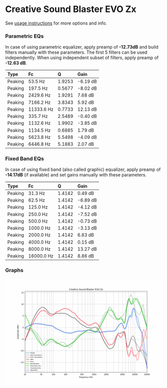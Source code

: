 # Creative Sound Blaster EVO Zx
See [usage instructions](https://github.com/jaakkopasanen/AutoEq#usage) for more options and info.

### Parametric EQs
In case of using parametric equalizer, apply preamp of **-12.73dB** and build filters manually
with these parameters. The first 5 filters can be used independently.
When using independent subset of filters, apply preamp of **-12.63 dB**.

| Type    | Fc         |      Q | Gain     |
|:--------|:-----------|:-------|:---------|
| Peaking | 53.5 Hz    | 1.9253 | -6.19 dB |
| Peaking | 197.5 Hz   | 0.5677 | -8.02 dB |
| Peaking | 2429.6 Hz  | 1.9291 | 7.68 dB  |
| Peaking | 7166.2 Hz  | 3.8343 | 5.92 dB  |
| Peaking | 11333.6 Hz | 0.7733 | 12.13 dB |
| Peaking | 335.7 Hz   | 2.5489 | -0.40 dB |
| Peaking | 1132.6 Hz  | 1.9902 | -3.85 dB |
| Peaking | 1134.5 Hz  | 0.6885 | 1.79 dB  |
| Peaking | 5623.8 Hz  | 5.5498 | -4.09 dB |
| Peaking | 6446.8 Hz  | 5.1883 | 2.07 dB  |

### Fixed Band EQs
In case of using fixed band (also called graphic) equalizer, apply preamp of **-14.17dB**
(if available) and set gains manually with these parameters.

| Type    | Fc         |      Q | Gain     |
|:--------|:-----------|:-------|:---------|
| Peaking | 31.3 Hz    | 1.4142 | 0.49 dB  |
| Peaking | 62.5 Hz    | 1.4142 | -6.89 dB |
| Peaking | 125.0 Hz   | 1.4142 | -4.12 dB |
| Peaking | 250.0 Hz   | 1.4142 | -7.52 dB |
| Peaking | 500.0 Hz   | 1.4142 | -0.73 dB |
| Peaking | 1000.0 Hz  | 1.4142 | -3.13 dB |
| Peaking | 2000.0 Hz  | 1.4142 | 6.83 dB  |
| Peaking | 4000.0 Hz  | 1.4142 | 0.15 dB  |
| Peaking | 8000.0 Hz  | 1.4142 | 13.27 dB |
| Peaking | 16000.0 Hz | 1.4142 | 8.86 dB  |

### Graphs
![](./Creative%20Sound%20Blaster%20EVO%20Zx.png)